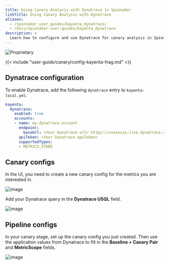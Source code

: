 ```yaml
---
title: Using Canary Analysis with Dynatrace in Spinnaker
linkTitle: Using Canary Analysis with Dynatrace
aliases:
  - /spinnaker_user_guides/kayenta_dynatrace/
  - /docs/spinnaker-user-guides/kayenta_dynatrace
description: >
  Learn how to configure and use Dynatrace for canary analysis in Spinnaker.
---
```

![Proprietary](/images/proprietary.svg)

{{< include "user-guide/canary/config-kayenta-frag.md" >}}


## Dynatrace configuration

To enable Dynatrace, add the following `dynatrace` entry to `kayenta-local.yml`:

```yaml
kayenta:
  dynatrace:
    enabled: true
    accounts:
    - name: my-dynatrace-account
      endpoint:
        baseUrl: <Your Dynatrace url> https://xxxxxxxx.live.dynatrace.com
      apiToken: <Your Dynatrace apiToken>
      supportedTypes:
      - METRICS_STORE
```

## Canary configs

In the UI, you need to create a new canary config for the metrics you are interested in.

![image](/images/user-guides/canary/canary_config_dynatrace.png)


Add your Dynatrace query in the **Dynatrace USQL** field.

![image](/images/user-guides/canary/canary_config_dynatrace_query.png)


## Pipeline configs

In your canary stage, set up the canary config you just created. Then use the application values from Dynatrace to fill in the **Baseline + Canary Pair** and **MetricScope** fields.

![image](/images/user-guides/canary/canary_stage_dynatrace.png)